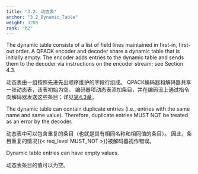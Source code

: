 ```yaml
---
title: "3.2. 动态表"
anchor: "3.2_Dynamic_Table"
weight: 3200
rank: "h2"
---
```


The dynamic table consists of a list of field lines maintained in first-in, first-out order. A QPACK encoder and decoder share a dynamic table that is initially empty. The encoder adds entries to the dynamic table and sends them to the decoder via instructions on the encoder stream; see Section 4.3.

动态表由一组按照先进先出顺序维护的字段行组成。
QPACK编码器和解码器共享一张动态表，该表初始为空。
编码器项动态表添加条目，并在编码流上通过指令向解码器发送这些条目；详见[第4.3章](#4.3_Encoder_Instructions)。

The dynamic table can contain duplicate entries (i.e., entries with the same name and same value). Therefore, duplicate entries MUST NOT be treated as an error by the decoder.

动态表中可以包含重复的条目（也就是具有相同名称和相同值的条目）。
因此，条目重复的情况{{< req_level MUST_NOT >}}被解码器视作错误。

Dynamic table entries can have empty values.

动态表条目的值可以为空。
